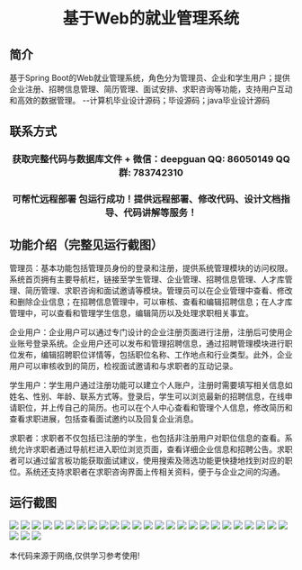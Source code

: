 <p><h1 align="center">基于Web的就业管理系统</h1></p>

## 简介
基于Spring Boot的Web就业管理系统，角色分为管理员、企业和学生用户；提供企业注册、招聘信息管理、简历管理、面试安排、求职咨询等功能，支持用户互动和高效的数据管理。    --计算机毕业设计源码；毕设源码；java毕业设计源码


## 联系方式
<p><h3 align="center">获取完整代码与数据库文件 + 微信：deepguan QQ: 86050149 QQ群: 783742310</h3></p>
<p><h3 align="center">可帮忙远程部署 包运行成功！提供远程部署、修改代码、设计文档指导、代码讲解等服务！</h3></p>

## 功能介绍（完整见运行截图）
管理员：基本功能包括管理员身份的登录和注册，提供系统管理模块的访问权限。系统首页拥有主要导航栏，链接至学生管理、企业管理、招聘信息管理、人才库管理、简历管理、求职咨询和面试邀请等模块。管理员可以在企业管理中查看、修改和删除企业信息；在招聘信息管理中，可以审核、查看和编辑招聘信息；在人才库管理中，可以查看和管理学生信息，编辑简历以及处理求职相关事宜。

企业用户：企业用户可以通过专门设计的企业注册页面进行注册，注册后可使用企业账号登录系统。企业用户还可以发布和管理招聘信息，通过招聘管理模块进行职位发布，编辑招聘职位详情等，包括职位名称、工作地点和行业类型。此外，企业用户可以审核收到的简历，检视面试邀请和与求职者的互动记录。

学生用户：学生用户通过注册功能可以建立个人账户，注册时需要填写相关信息如姓名、性别、年龄、联系方式等。登录后，学生可以浏览最新的招聘信息，在线申请职位，并上传自己的简历。也可以在个人中心查看和管理个人信息，修改简历和查看求职进展，包括查看面试邀约以及回复企业消息。

求职者：求职者不仅包括已注册的学生，也包括非注册用户对职位信息的查看。系统允许求职者通过导航栏进入职位浏览页面，查看详细企业信息和招聘公告。求职者可以通过留言板功能获取面试建议，使用搜索及筛选功能更快捷地找到对应的职位。系统还支持求职者在求职咨询界面上传相关资料，便于与企业之间的沟通。


## 运行截图
![](https://bs-1329754181.cos.ap-shanghai.myqcloud.com/spring/WebBasedEmploymentManagementSystem/img/001.jpg)
![](https://bs-1329754181.cos.ap-shanghai.myqcloud.com/spring/WebBasedEmploymentManagementSystem/img/002.jpg)
![](https://bs-1329754181.cos.ap-shanghai.myqcloud.com/spring/WebBasedEmploymentManagementSystem/img/003.jpg)
![](https://bs-1329754181.cos.ap-shanghai.myqcloud.com/spring/WebBasedEmploymentManagementSystem/img/004.jpg)
![](https://bs-1329754181.cos.ap-shanghai.myqcloud.com/spring/WebBasedEmploymentManagementSystem/img/005.jpg)
![](https://bs-1329754181.cos.ap-shanghai.myqcloud.com/spring/WebBasedEmploymentManagementSystem/img/006.jpg)
![](https://bs-1329754181.cos.ap-shanghai.myqcloud.com/spring/WebBasedEmploymentManagementSystem/img/007.jpg)
![](https://bs-1329754181.cos.ap-shanghai.myqcloud.com/spring/WebBasedEmploymentManagementSystem/img/008.jpg)
![](https://bs-1329754181.cos.ap-shanghai.myqcloud.com/spring/WebBasedEmploymentManagementSystem/img/009.jpg)
![](https://bs-1329754181.cos.ap-shanghai.myqcloud.com/spring/WebBasedEmploymentManagementSystem/img/010.jpg)
![](https://bs-1329754181.cos.ap-shanghai.myqcloud.com/spring/WebBasedEmploymentManagementSystem/img/011.jpg)
![](https://bs-1329754181.cos.ap-shanghai.myqcloud.com/spring/WebBasedEmploymentManagementSystem/img/012.jpg)
![](https://bs-1329754181.cos.ap-shanghai.myqcloud.com/spring/WebBasedEmploymentManagementSystem/img/013.jpg)
![](https://bs-1329754181.cos.ap-shanghai.myqcloud.com/spring/WebBasedEmploymentManagementSystem/img/014.jpg)
![](https://bs-1329754181.cos.ap-shanghai.myqcloud.com/spring/WebBasedEmploymentManagementSystem/img/015.jpg)
![](https://bs-1329754181.cos.ap-shanghai.myqcloud.com/spring/WebBasedEmploymentManagementSystem/img/016.jpg)
![](https://bs-1329754181.cos.ap-shanghai.myqcloud.com/spring/WebBasedEmploymentManagementSystem/img/017.jpg)
![](https://bs-1329754181.cos.ap-shanghai.myqcloud.com/spring/WebBasedEmploymentManagementSystem/img/018.jpg)
![](https://bs-1329754181.cos.ap-shanghai.myqcloud.com/spring/WebBasedEmploymentManagementSystem/img/019.jpg)
![](https://bs-1329754181.cos.ap-shanghai.myqcloud.com/spring/WebBasedEmploymentManagementSystem/img/020.jpg)
![](https://bs-1329754181.cos.ap-shanghai.myqcloud.com/spring/WebBasedEmploymentManagementSystem/img/021.jpg)
![](https://bs-1329754181.cos.ap-shanghai.myqcloud.com/spring/WebBasedEmploymentManagementSystem/img/022.jpg)
![](https://bs-1329754181.cos.ap-shanghai.myqcloud.com/spring/WebBasedEmploymentManagementSystem/img/023.jpg)
![](https://bs-1329754181.cos.ap-shanghai.myqcloud.com/spring/WebBasedEmploymentManagementSystem/img/024.jpg)
![](https://bs-1329754181.cos.ap-shanghai.myqcloud.com/spring/WebBasedEmploymentManagementSystem/img/025.jpg)
![](https://bs-1329754181.cos.ap-shanghai.myqcloud.com/spring/WebBasedEmploymentManagementSystem/img/026.jpg)
![](https://bs-1329754181.cos.ap-shanghai.myqcloud.com/spring/WebBasedEmploymentManagementSystem/img/027.jpg)
![](https://bs-1329754181.cos.ap-shanghai.myqcloud.com/spring/WebBasedEmploymentManagementSystem/img/028.jpg)

<p>本代码来源于网络,仅供学习参考使用!</p>
